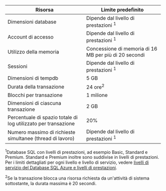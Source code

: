Risorsa|Limite predefinito
---|---
Dimensioni database|Dipende dal livello di prestazioni <sup>1</sup>
Account di accesso|Dipende dal livello di prestazioni <sup>1</sup>
Utilizzo della memoria|Concessione di memoria di 16 MB per più di 20 secondi
Sessioni|Dipende dal livello di prestazioni <sup>1</sup>
Dimensioni di tempdb|5 GB
Durata della transazione|24 ore<sup>2</sup>
Blocchi per transazione|1 milione
Dimensioni di ciascuna transazione|2 GB
Percentuale di spazio totale di log utilizzato per transazione|20%
Numero massimo di richieste simultanee (thread di lavoro)|Dipende dal livello di prestazioni <sup>1</sup>


<sup>1</sup>Database SQL con livelli di prestazioni, ad esempio Basic, Standard e Premium. Standard e Premium inoltre sono suddivise in livelli di prestazioni. Per i limiti dettagliati per ogni livello e livello di servizio, vedere [livelli di servizio del Database SQL Azure e livelli di prestazioni](https://msdn.microsoft.com/library/azure/dn741336.aspx).

<sup>2</sup>Se la transazione blocca una risorsa richiesta da un'attività di sistema sottostante, la durata massima è 20 secondi.

<!---HONumber=August15_HO7-->